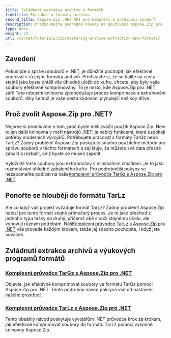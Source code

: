```yaml
---
title: Zvládnutí extrakce archivu a formátů
linktitle: Extrakce a formáty archivu
second_title: Aspose.Zip .NET API pro kompresi a archivaci souborů
description: Prozkoumejte podrobné návody na používání Aspose.Zip pro .NET, abyste zvládli extrakci archivů a kompresní formáty jako TarGz a TarLz.
type: docs
weight: 23
url: /cs/net/tutorials/zip/mastering-archive-extraction-and-formats/
---
```

## Zavedení

Pokud jde o správu souborů v .NET, je důležité pochopit, jak efektivně pracovat s různými formáty archivů. Představte si, že se balíte na cestu – stejně jako byste chtěli vše úhledně uložit do kufru, chcete, aby byly vaše soubory efektivně komprimovány. To je místo, kde Aspose.Zip pro .NET září! Tato robustní knihovna zjednodušuje proces komprimace a extrahování souborů, díky čemuž je vaše cesta kódování plynulejší než kdy dříve.

## Proč zvolit Aspose.Zip pro .NET?

Nejprve si promluvme o tom, proč byste měli zvážit použití Aspose.Zip. Není to jen další knihovna v moři nástrojů .NET; je nabitý funkcemi, které uspokojí potřeby moderních vývojářů. Potřebujete pracovat s formáty TarGz nebo TarLz? Žádný problém! Aspose.Zip poskytuje snadno použitelné metody pro správu souborů v těchto formátech a zajišťuje, že můžete svá data přesně zabalit a rozbalit, aniž byste se museli zapotit.

 Výložník! Vaše soubory jsou extrahovány s minimálním zmatkem. Je to jako rozmotávání úhledně zabaleného kufru. Pro podrobnější pokyny se nezapomeňte podívat na naše[Komplexní průvodce TarGz s Aspose.Zip pro .NET](./comprehensive-guide-to-tar-gz/). 

## Ponořte se hlouběji do formátu TarLz

 Ale co když váš projekt vyžaduje formát TarLz? Žádný problém! Aspose.Zip nabízí pro tento formát stejně přímočarý proces. Je to jako přechod z jednoho typu tašky na druhý, přičemž obě slouží stejnému účelu, ale vyhovují různým potřebám. Náš[Komplexní průvodce TarLz s Aspose.Zip pro .NET](./comprehensive-guide-to-tar-lz/) vás provede každým krokem, takže jej snadno pochopíte, i když jste nováček.

## Zvládnutí extrakce archivů a výukových programů formátů
### [Komplexní průvodce TarGz s Aspose.Zip pro .NET](./comprehensive-guide-to-tar-gz/)
Objevte, jak efektivně komprimovat soubory ve formátu TarGz pomocí Aspose.Zip pro .NET. Tento podrobný návod pokrývá vše od nastavení vašeho prostředí.
### [Komplexní průvodce TarLz s Aspose.Zip pro .NET](./comprehensive-guide-to-tar-lz/)
Tento obsáhlý návod poskytuje vývojářům .NET průvodce krok za krokem, jak efektivně komprimovat soubory do formátu TarLz pomocí výkonné knihovny Aspose.Zip.